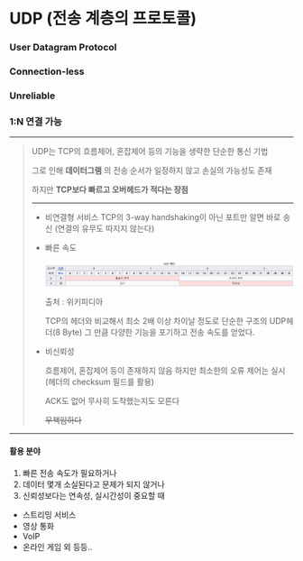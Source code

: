 # UDP (전송 계층의 프로토콜)

### User Datagram Protocol

### Connection-less

### Unreliable

### 1:N 연결 가능

***

> UDP는 TCP의 흐름제어, 혼잡제어 등의 기능을 생략한 단순한 통신 기법
>
> 그로 인해 **데이터그램** 의 전송 순서가 일정하지 않고 손실의 가능성도 존재
>
> 하지만 **TCP보다 빠르고 오버헤드가 적다는 장점**
>
> *****
>
> + 비연결형 서비스
>   TCP의 3-way handshaking이 아닌 포트만 알면 바로 송신
>   (연결의 유무도 따지지 않는다)
>
> + 빠른 속도
>
>   <img src="image/UDP_header.png" alt="header" />
>
>   출처 : 위키피디아
>
>   TCP의 헤더와 비교해서 최소 2배 이상 차이날 정도로 단순한 구조의 UDP헤더(8 Byte)
>   그 만큼 다양한 기능을 포기하고 전송 속도를 얻었다.
>
> + 비신뢰성
>
>   흐름제어, 혼잡제어 등이 존재하지 않음
>   하지만 최소한의 오류 제어는 실시(헤더의 checksum 필드를 활용)
>
>   ACK도 없어 무사히 도착했는지도 모른다
>
>    ~~무책임하다~~

*****

#### 활용 분야

1. 빠른 전송 속도가 필요하거나
2. 데이터 몇개 소실된다고 문제가 되지 않거나
3. 신뢰성보다는 연속성, 실시간성이 중요할 때



+ 스트리밍 서비스
+ 영상 통화
+ VoIP
+ 온라인 게임 외 등등..
